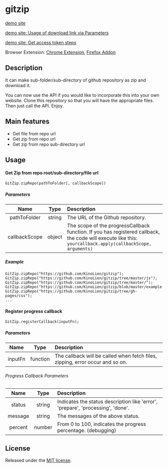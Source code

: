# gitzip

[demo site](https://kinolien.github.io/gitzip)

[demo site: Usage of download link via Parameters](https://github.com/KinoLien/gitzip/blob/gh-pages/README.md)

[demo site: Get access token steps](https://github.com/KinoLien/gitzip/blob/gh-pages/get-token-step.md)

Browser Extension: [Chrome Extension](https://chrome.google.com/webstore/detail/gitzip-for-github/ffabmkklhbepgcgfonabamgnfafbdlkn), [Firefox Addon](https://addons.mozilla.org/en-US/firefox/addon/gitzip/)

## Description

It can make sub-folder/sub-directory of github repository as zip and download it.

You can now use the API if you would like to incorporate this into your own website. Clone this repository so that you will have the appropriate files. Then just call the API. Enjoy.

## Main features

- Get file from repo url
- Get zip from repo url
- Get zip from repo sub-directory url

## Usage

#### Get Zip from repo root/sub-directory/file url

	GitZip.zipRepo(pathToFolder[, callbackScope])
	
##### Parameters

|Name|Type|Description|
|:---:|:---:|:---|
|pathToFolder|string|The URL of the Github repository.|
|callbackScope|object|The scope of the progressCallback function. If you has registered callback, the code will execute like this: `yourcallback.apply(callbackScope, arguments)` |

##### Example

	GitZip.zipRepo("https://github.com/KinoLien/gitzip");
	GitZip.zipRepo("https://github.com/KinoLien/gitzip/tree/master/js");
	GitZip.zipRepo("https://github.com/KinoLien/gitzip/tree/master/");
	GitZip.zipRepo("https://github.com/KinoLien/gitzip/blob/master/example.html");
	GitZip.zipRepo("https://github.com/KinoLien/gitzip/tree/gh-pages/css");
	...


#### Register progress callback

	GitZip.registerCallback(inputFn);
	
##### Parameters

|Name|Type|Description|
|:---:|:---:|:---|
|inputFn|function|The callback will be called when fetch files, zipping, error occur and so on.|

###### Progress Callback Parameters

|Name|Type|Description|
|:---:|:---:|:---|
|status|string|Indicates the status description like 'error', 'prepare', 'processing', 'done'.|
|message|string|The messages of the above status.|
|percent|number|From 0 to 100, indicates the progress percentage. (debugging) |



## License

Released under the [MIT license](http://www.opensource.org/licenses/MIT).

